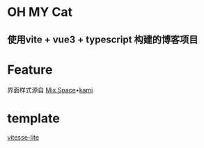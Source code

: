# OH MY Cat

使用vite + vue3 + typescript 构建的博客项目
----

# Feature

界面样式源自 [Mix Space](https://github.com/mx-space)•[kami](https://github.com/mx-space/kami)

# template
[vitesse-lite](https://github.com/antfu/vitesse-lite)
